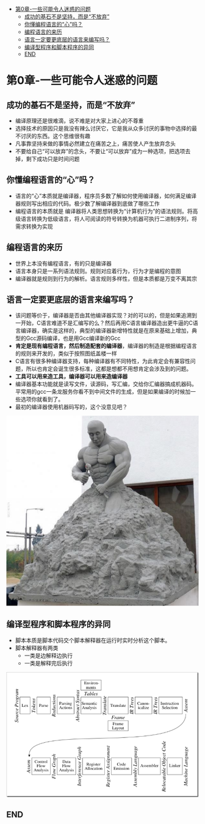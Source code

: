<!-- TOC depthFrom:1 depthTo:6 withLinks:1 updateOnSave:1 orderedList:0 -->

- [第0章-一些可能令人迷惑的问题](#第0章-一些可能令人迷惑的问题)
	- [成功的基石不是坚持，而是“不放弃”](#成功的基石不是坚持而是不放弃)
	- [你懂编程语言的“心”吗？](#你懂编程语言的心吗)
	- [编程语言的来历](#编程语言的来历)
	- [语言一定要更底层的语言来编写吗？](#语言一定要更底层的语言来编写吗)
	- [编译型程序和脚本程序的异同](#编译型程序和脚本程序的异同)
	- [END](#end)

<!-- /TOC -->
# 第0章-一些可能令人迷惑的问题

## 成功的基石不是坚持，而是“不放弃”

* 编译原理还是很难滴，说不难是对大家上进心的不尊重
* 选择技术的原因只是我没有辣么讨厌它，它是我从众多讨厌的事物中选择的最不讨厌的东西。这个思维很有趣
* 凡事靠坚持来做的事情必然建立在痛苦之上，痛苦使人产生放弃念头
* 不要给自己“可以放弃”的念头，不要让“可以放弃”成为一种选项，把选项去掉，剩下成功只是时间问题

## 你懂编程语言的“心”吗？

* 语言的“心”本质就是编译器，程序员多数了解如何使用编译器，如何满足编译器规则写出相应的代码。极少数了解编译器到底做了哪些工作
* 编程语言的本质就是 编译器将人类思想转换为“计算机行为”的语法规则。将高级语言转换为低级语言，将人可阅读的符号转换为机器可执行二进制序列，将需求转换为实现


## 编程语言的来历

* 世界上本没有编程语言，有的只是编译器
* 语言本身只是一系列语法规则。规则对应着行为，行为才是编程的意图
* 编译器就是规则到行为的解析。语言规则多样性，但是本质都是万变不离其宗

## 语言一定要更底层的语言来编写吗？

* 该问题等价于，编译器是否由其他编译器实现？对的可以的，但是如果追溯到一开始，C语言难道不是汇编写的么？然后再用C语言编译器造出更牛逼的C语言编译器，确实是这样的，典型的编译器新增特性就是在原来基础上增加，典型的Gcc源码编译，也是用Gcc编译新的Gcc
* **肯定是现有编程语言，然后制造配套的编译器**，编译器的制造是根据编程语言的规则来开发的，类似于按照图纸盖楼一样
* C语言有很多种编译器支持，每种编译器有不同特性，为此肯定会有兼容性问题，所以也肯定会诞生很多标准，这都是想都不用想肯定会涉及到的问题。
* **工具可以用来造工具，编译器可以用来造编译器**
* 编译器基本功能就是读写文件，读源码，写汇编，交给你汇编器搞成机器码。平常用的gcc一条龙服务你看不到中间文件的生成，但是如果编译的时候加一些选项你就看到了。
* 最初的编译器使用机器码写的，这个没意见吧？

![1534922397616.png](image/1534922397616.png)

## 编译型程序和脚本程序的异同

* 脚本本质是脚本代码交个脚本解释器在运行时实时分析这个脚本。
* 脚本解释器有两类
	- 一类是边解释边执行
	- 一类是解释完后执行


![1534921980309.png](image/1534921980309.png)

## END
